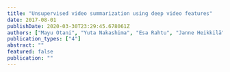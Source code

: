 ```yaml
---
title: "Unsupervised video summarization using deep video features"
date: 2017-08-01
publishDate: 2020-03-30T23:29:45.678061Z
authors: ["Mayu Otani", "Yuta Nakashima", "Esa Rahtu", "Janne Heikkilä", "Naokazu Yokoya"]
publication_types: ["4"]
abstract: ""
featured: false
publication: ""
---
```


